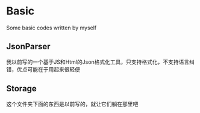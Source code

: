 # Basic
Some basic codes written by myself
## JsonParser
我以前写的一个基于JS和Html的Json格式化工具，只支持格式化，不支持语言纠错，优点可能在于用起来很轻便
## Storage
这个文件夹下面的东西是以前写的，就让它们躺在那里吧